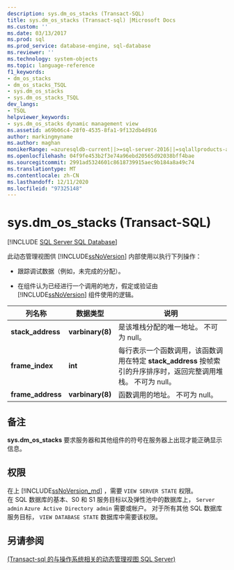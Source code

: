 ```yaml
---
description: sys.dm_os_stacks (Transact-SQL)
title: sys.dm_os_stacks (Transact-sql) |Microsoft Docs
ms.custom: ''
ms.date: 03/13/2017
ms.prod: sql
ms.prod_service: database-engine, sql-database
ms.reviewer: ''
ms.technology: system-objects
ms.topic: language-reference
f1_keywords:
- dm_os_stacks
- dm_os_stacks_TSQL
- sys.dm_os_stacks
- sys.dm_os_stacks_TSQL
dev_langs:
- TSQL
helpviewer_keywords:
- sys.dm_os_stacks dynamic management view
ms.assetid: a69b06c4-28f0-4535-8fa1-9f132db4d916
author: markingmyname
ms.author: maghan
monikerRange: =azuresqldb-current||>=sql-server-2016||=sqlallproducts-allversions||>=sql-server-linux-2017||=azuresqldb-mi-current
ms.openlocfilehash: 04f9fe453b2f3e74a96ebd20565d92038bff4bae
ms.sourcegitcommit: 2991ad5324601c8618739915aec9b184a8a49c74
ms.translationtype: MT
ms.contentlocale: zh-CN
ms.lasthandoff: 12/11/2020
ms.locfileid: "97325148"
---
```

# <a name="sysdm_os_stacks-transact-sql"></a>sys.dm_os_stacks (Transact-SQL)
[!INCLUDE [SQL Server SQL Database](../../includes/applies-to-version/sql-asdb.md)]

  此动态管理视图供 [!INCLUDE[ssNoVersion](../../includes/ssnoversion-md.md)] 内部使用以执行下列操作：  
  
-   跟踪调试数据（例如，未完成的分配）。  
  
-   在组件认为已经进行一个调用的地方，假定或验证由 [!INCLUDE[ssNoVersion](../../includes/ssnoversion-md.md)] 组件使用的逻辑。  
  
|列名称|数据类型|说明|  
|-----------------|---------------|-----------------|  
|**stack_address**|**varbinary(8)**|是该堆栈分配的唯一地址。 不可为 null。|  
|**frame_index**|**int**|每行表示一个函数调用，该函数调用在特定 **stack_address** 按帧索引的升序排序时，返回完整调用堆栈。 不可为 null。|  
|**frame_address**|**varbinary(8)**|函数调用的地址。 不可为 null。|  
  
## <a name="remarks"></a>备注  
 **sys.dm_os_stacks** 要求服务器和其他组件的符号在服务器上出现才能正确显示信息。  
  
## <a name="permissions"></a>权限

在上 [!INCLUDE[ssNoVersion_md](../../includes/ssnoversion-md.md)] ，需要 `VIEW SERVER STATE` 权限。   
在 SQL 数据库的基本、S0 和 S1 服务目标以及弹性池中的数据库上， `Server admin` `Azure Active Directory admin` 需要或帐户。 对于所有其他 SQL 数据库服务目标， `VIEW DATABASE STATE` 数据库中需要该权限。   


## <a name="see-also"></a>另请参阅  
  [&#40;Transact-sql 的与操作系统相关的动态管理视图 SQL Server&#41;](../../relational-databases/system-dynamic-management-views/sql-server-operating-system-related-dynamic-management-views-transact-sql.md)  
  
  
